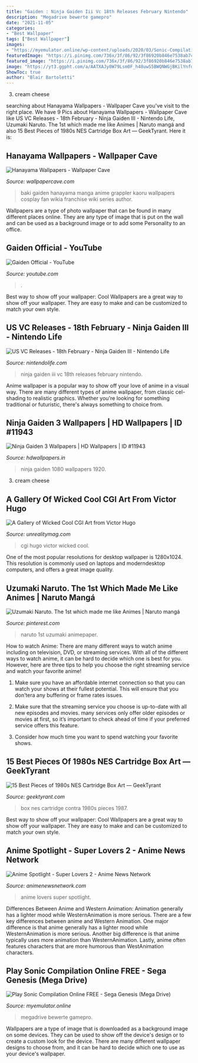 ```yaml
---
title: "Gaiden : Ninja Gaiden Iii Vc 18th Releases February Nintendo"
description: "Megadrive bewerte gamepro"
date: "2021-11-05"
categories:
- "Best Wallpaper"
tags: ["Best Wallpaper"]
images:
- "https://myemulator.online/wp-content/uploads/2020/03/Sonic-Compilation-Genesis.jpg"
featuredImage: "https://i.pinimg.com/736x/3f/86/92/3f86920b846e7538ab7cb8bfbe3826af--naruto-shippuden-the-ojays.jpg"
featured_image: "https://i.pinimg.com/736x/3f/86/92/3f86920b846e7538ab7cb8bfbe3826af--naruto-shippuden-the-ojays.jpg"
image: "https://yt3.ggpht.com/a/AATXAJy0W79Lsm0F_h48uwS5BWQNWGjBKilYnfdgDA=s900-c-k-c0xffffffff-no-rj-mo"
ShowToc: true
author: "Blair Bartoletti"
---
```



3. cream cheese 

	

		
searching about Hanayama Wallpapers - Wallpaper Cave you've visit to the right place. We have 9 Pics about Hanayama Wallpapers - Wallpaper Cave like US VC Releases - 18th February - Ninja Gaiden III - Nintendo Life, Uzumaki Naruto. The 1st which made me like Animes | Naruto mangá and also 15 Best Pieces of 1980s NES Cartridge Box Art — GeekTyrant. Here it is:
		
    
## Hanayama Wallpapers - Wallpaper Cave

<img loading=lazy src="https://wallpapercave.com/wp/wp5192787.png" onerror="this.onerror=null;this.src='https://tse4.mm.bing.net/th?id=OIP.QnDTv3lCmn-ZAHwAqWg93gHaKc&amp;pid=15.1';" alt="Hanayama Wallpapers - Wallpaper Cave">

_Source: wallpapercave.com_

>baki gaiden hanayama manga anime grappler kaoru wallpapers cosplay fan wikia franchise wiki series author. 

	



Wallpapers are a type of photo wallpaper that can be found in many different places online. They are any type of image that is put on the wall and can be used as a background image or to add some Personality to an office.

    
## Gaiden Official - YouTube

<img loading=lazy src="https://yt3.ggpht.com/a/AATXAJy0W79Lsm0F_h48uwS5BWQNWGjBKilYnfdgDA=s900-c-k-c0xffffffff-no-rj-mo" onerror="this.onerror=null;this.src='https://tse2.mm.bing.net/th?id=OIP.B-a4LFjD-quPuIXZYSUo8gHaHa&amp;pid=15.1';" alt="Gaiden Official - YouTube">

_Source: youtube.com_

>. 

	

Best way to show off your wallpaper:
Cool Wallpapers are a great way to show off your wallpaper. They are easy to make and can be customized to match your own style.

    
## US VC Releases - 18th February - Ninja Gaiden III - Nintendo Life

<img loading=lazy src="http://images.nintendolife.com/news/2008/02/us_vc_releases_18th_february_ninja_gaiden_iii/1280x720.jpg" onerror="this.onerror=null;this.src='https://tse4.mm.bing.net/th?id=OIP.RJh006Q9RHyx-NWkRdyOgAHaEK&amp;pid=15.1';" alt="US VC Releases - 18th February - Ninja Gaiden III - Nintendo Life">

_Source: nintendolife.com_

>ninja gaiden iii vc 18th releases february nintendo. 

	

Anime wallpaper is a popular way to show off your love of anime in a visual way. There are many different types of anime wallpaper, from classic cel-shading to realistic graphics. Whether you're looking for something traditional or futuristic, there's always something to choice from.

    
## Ninja Gaiden 3 Wallpapers | HD Wallpapers | ID #11943

<img loading=lazy src="https://www.hdwallpapers.in/download/ninja_gaiden_3-1920x1080.jpg" onerror="this.onerror=null;this.src='https://tse2.mm.bing.net/th?id=OIP.ldmJZsyly90e6wukbreTqQHaEK&amp;pid=15.1';" alt="Ninja Gaiden 3 Wallpapers | HD Wallpapers | ID #11943">

_Source: hdwallpapers.in_

>ninja gaiden 1080 wallpapers 1920. 

	

3. cream cheese 

    
## A Gallery Of Wicked Cool CGI Art From Victor Hugo

<img loading=lazy src="http://unrealitymag.com/wp-content/uploads/2011/06/zero9.jpg" onerror="this.onerror=null;this.src='https://tse3.mm.bing.net/th?id=OIP.gv1Td4mNQUIstN7Ch7-gCAHaJ5&amp;pid=15.1';" alt="A Gallery of Wicked Cool CGI Art from Victor Hugo">

_Source: unrealitymag.com_

>cgi hugo victor wicked cool. 

	

One of the most popular resolutions for desktop wallpaper is 1280x1024. This resolution is commonly used on laptops and moderndesktop computers, and offers a great image quality.

    
## Uzumaki Naruto. The 1st Which Made Me Like Animes | Naruto Mangá

<img loading=lazy src="https://i.pinimg.com/736x/3f/86/92/3f86920b846e7538ab7cb8bfbe3826af--naruto-shippuden-the-ojays.jpg" onerror="this.onerror=null;this.src='https://tse3.mm.bing.net/th?id=OIP.TdpTO0FUMXqiSTYfhiohbwHaKa&amp;pid=15.1';" alt="Uzumaki Naruto. The 1st which made me like Animes | Naruto mangá">

_Source: pinterest.com_

>naruto 1st uzumaki animepaper. 

	

How to watch Anime: There are many different ways to watch anime including on television, DVD, or streaming services.
With all of the different ways to watch anime, it can be hard to decide which one is best for you. However, here are three tips to help you choose the right streaming service and watch your favorite anime!
1. Make sure you have an affordable internet connection so that you can watch your shows at their fullest potential. This will ensure that you don’tera any buffering or frame rates issues.

2. Make sure that the streaming service you choose is up-to-date with all new episodes and movies. many services only offer older episodes or movies at first, so it’s important to check ahead of time if your preferred service offers this feature.

3. Consider how much time you want to spend watching your favorite shows.

    
## 15 Best Pieces Of 1980s NES Cartridge Box Art — GeekTyrant

<img loading=lazy src="https://static1.squarespace.com/static/51b3dc8ee4b051b96ceb10de/t/542a26e8e4b024249dc57e9e/1412048616822/" onerror="this.onerror=null;this.src='https://tse1.mm.bing.net/th?id=OIP.qZU0B63q0PlMDX_r00XKwwHaKJ&amp;pid=15.1';" alt="15 Best Pieces of 1980s NES Cartridge Box Art — GeekTyrant">

_Source: geektyrant.com_

>box nes cartridge contra 1980s pieces 1987. 

	

Best way to show off your wallpaper:
Cool Wallpapers are a great way to show off your wallpaper. They are easy to make and can be customized to match your own style.

    
## Anime Spotlight - Super Lovers 2 - Anime News Network

<img loading=lazy src="https://www.animenewsnetwork.com/images/cms/anime-spotlight/109878/superlovers2_gal.jpg" onerror="this.onerror=null;this.src='https://tse3.mm.bing.net/th?id=OIP.bIjezvQJ-8nDcIwk7NPohwHaKe&amp;pid=15.1';" alt="Anime Spotlight - Super Lovers 2 - Anime News Network">

_Source: animenewsnetwork.com_

>anime lovers super spotlight. 

	

Differences Between Anime and Western Animation: Animation generally has a lighter mood while WesternAnimation is more serious.
There are a few key differences between anime and Western Animation. One major difference is that anime generally has a lighter mood while WesternAnimation is more serious. Another big difference is that anime typically uses more animation than WesternAnimation. Lastly, anime often features characters that are more humorous than WestAnimation characters.

    
## Play Sonic Compilation Online FREE - Sega Genesis (Mega Drive)

<img loading=lazy src="https://myemulator.online/wp-content/uploads/2020/03/Sonic-Compilation-Genesis.jpg" onerror="this.onerror=null;this.src='https://tse1.mm.bing.net/th?id=OIP.IcPKqqdLEnj9HqghkGq3QAHaKY&amp;pid=15.1';" alt="Play Sonic Compilation Online FREE - Sega Genesis (Mega Drive)">

_Source: myemulator.online_

>megadrive bewerte gamepro. 

	

Wallpapers are a type of image that is downloaded as a background image on some devices. They can be used to show off the device's design or to create a custom look for the device. There are many different wallpaper designs to choose from, and it can be hard to decide which one to use as your device's wallpaper.

